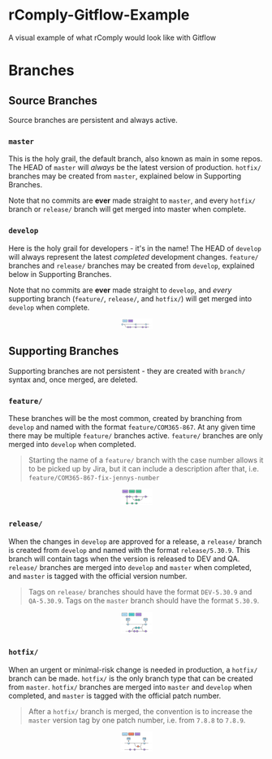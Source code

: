 # rComply-Gitflow-Example
A visual example of what rComply would look like with Gitflow

# Branches
## Source Branches
Source branches are persistent and always active.
### `master`
This is the holy grail, the default branch, also known as main in some repos. The HEAD of `master` will _always_ be the latest version of production. `hotfix/` branches may be created from `master`, explained below in Supporting Branches.

Note that no commits are **ever** made straight to `master`, and every `hotfix/` branch or `release/` branch will get merged into master when complete.

### `develop`
Here is the holy grail for developers - it's in the name! The HEAD of `develop` will always represent the latest _completed_ development changes. `feature/` branches and `release/` branches may be created from `develop`, explained below in Supporting Branches.

Note that no commits are **ever** made straight to `develop`, and _every_ supporting branch (`feature/`, `release/`, and `hotfix/`) will get merged into `develop` when complete.

<p align="center"><img width=12.5% src="https://github.com/RJET-DEV/rComply-Gitflow-Example/blob/develop/media/MasterAndDevelop.png"></p>


## Supporting Branches
Supporting branches are not persistent - they are created with `branch/` syntax and, once merged, are deleted.
### `feature/`
These branches will be the most common, created by branching from `develop` and named with the format `feature/COM365-867`. At any given time there may be multiple `feature/` branches active. `feature/` branches are only merged into `develop` when completed.
> Starting the name of a `feature/` branch with the case number allows it to be picked up by Jira, but it can include a description after that, i.e. `feature/COM365-867-fix-jennys-number`

<p align="center"><img width=12.5% src="https://github.com/RJET-DEV/rComply-Gitflow-Example/blob/develop/media/DevelopAndFeatures.png"></p>

### `release/`
When the changes in `develop` are approved for a release, a `release/` branch is created from `develop` and named with the format `release/5.30.9`. This branch will contain tags when the version is released to DEV and QA. `release/` branches are merged into `develop` and `master` when completed, and `master` is tagged with the official version number.
> Tags on `release/` branches should have the format `DEV-5.30.9` and `QA-5.30.9`. Tags on the `master` branch should have the format `5.30.9`.

<p align="center"><img width=12.5% src="https://github.com/RJET-DEV/rComply-Gitflow-Example/blob/develop/media/ReleaseBranch.png"></p>

### `hotfix/`
When an urgent or minimal-risk change is needed in production, a `hotfix/` branch can be made. `hotfix/` is the only branch type that can be created from `master`. `hotfix/` branches are merged into `master` and `develop` when completed, and `master` is tagged with the official patch number.
> After a `hotfix/` branch is merged, the convention is to increase the `master` version tag by one patch number, i.e. from `7.8.8` to `7.8.9`.

<p align="center"><img width=12.5% src="https://github.com/RJET-DEV/rComply-Gitflow-Example/blob/develop/media/HotfixBranch.png"></p>
